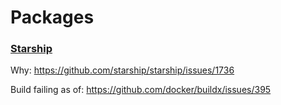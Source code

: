 # Packages


### [Starship](https://github.com/starship/starship)

Why: https://github.com/starship/starship/issues/1736

Build failing as of: https://github.com/docker/buildx/issues/395

